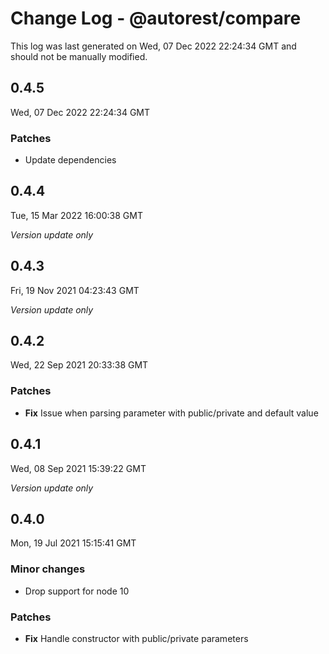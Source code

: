 # Change Log - @autorest/compare

This log was last generated on Wed, 07 Dec 2022 22:24:34 GMT and should not be manually modified.

## 0.4.5
Wed, 07 Dec 2022 22:24:34 GMT

### Patches

- Update dependencies

## 0.4.4
Tue, 15 Mar 2022 16:00:38 GMT

_Version update only_

## 0.4.3
Fri, 19 Nov 2021 04:23:43 GMT

_Version update only_

## 0.4.2
Wed, 22 Sep 2021 20:33:38 GMT

### Patches

- **Fix** Issue when parsing parameter with public/private and default value

## 0.4.1
Wed, 08 Sep 2021 15:39:22 GMT

_Version update only_

## 0.4.0
Mon, 19 Jul 2021 15:15:41 GMT

### Minor changes

- Drop support for node 10

### Patches

- **Fix** Handle constructor with public/private parameters

